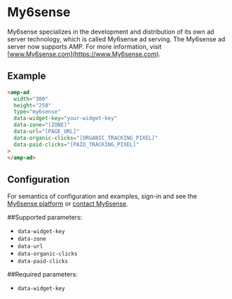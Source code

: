 <!---
Copyright 2015 The AMP HTML Authors. All Rights Reserved.
Licensed under the Apache License, Version 2.0 (the "License");
you may not use this file except in compliance with the License.
You may obtain a copy of the License at
      http://www.apache.org/licenses/LICENSE-2.0
Unless required by applicable law or agreed to in writing, software
distributed under the License is distributed on an "AS-IS" BASIS,
WITHOUT WARRANTIES OR CONDITIONS OF ANY KIND, either express or implied.
See the License for the specific language governing permissions and
limitations under the License.
-->

# My6sense

My6sense specializes in the development and distribution of its own ad server technology, which is called My6sense ad serving. The My6sense ad server now supports AMP.
For more information, visit [www.My6sense.com](https://www.My6sense.com).

## Example

```html
<amp-ad
  width="300"
  height="250"
  type="my6sense"
  data-widget-key="your-widget-key"
  data-zone="[ZONE]"
  data-url="[PAGE_URL]"
  data-organic-clicks="[ORGANIC_TRACKING_PIXEL]"
  data-paid-clicks="[PAID_TRACKING_PIXEL]"
>
</amp-ad>
```

## Configuration

For semantics of configuration and examples, sign-in and see the [My6sense platform](https://my6sense.com/platform/) or [contact My6sense](https://my6sense.com/contact/).

##Supported parameters:

- `data-widget-key`
- `data-zone`
- `data-url`
- `data-organic-clicks`
- `data-paid-clicks`

##Required parameters:

- `data-widget-key`
